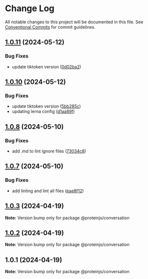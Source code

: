 # Change Log

All notable changes to this project will be documented in this file.
See [Conventional Commits](https://conventionalcommits.org) for commit guidelines.

## [1.0.11](https://github.com/proteinjs/conversation/compare/@proteinjs/conversation@1.0.10...@proteinjs/conversation@1.0.11) (2024-05-12)


### Bug Fixes

* update tiktoken version ([0d02ba2](https://github.com/proteinjs/conversation/commit/0d02ba20ece095027c3ebb2c0de5c4e088b4d4e9))





## [1.0.10](https://github.com/proteinjs/conversation/compare/@proteinjs/conversation@1.0.9...@proteinjs/conversation@1.0.10) (2024-05-12)


### Bug Fixes

* update tiktoken version ([5bb285c](https://github.com/proteinjs/conversation/commit/5bb285ca4eafa499d844b25504fbc744bc2a181f))
* updating lerna config ([d1aa89f](https://github.com/proteinjs/conversation/commit/d1aa89f89dbe155a9a3b4f7d74cc860a08e720d9))





## [1.0.8](https://github.com/proteinjs/conversation/compare/@proteinjs/conversation@1.0.7...@proteinjs/conversation@1.0.8) (2024-05-10)


### Bug Fixes

* add .md to lint ignore files ([73034c8](https://github.com/proteinjs/conversation/commit/73034c883bdbd45ad098999258407d6396d6ed8c))





## [1.0.7](https://github.com/proteinjs/conversation/compare/@proteinjs/conversation@1.0.6...@proteinjs/conversation@1.0.7) (2024-05-10)


### Bug Fixes

* add linting and lint all files ([eae8f12](https://github.com/proteinjs/conversation/commit/eae8f128bb40ccc2a6656ec847ef4f39fc50c11b))





## [1.0.3](https://github.com/proteinjs/conversation/compare/@proteinjs/conversation@1.0.2...@proteinjs/conversation@1.0.3) (2024-04-19)

**Note:** Version bump only for package @proteinjs/conversation

## [1.0.2](https://github.com/proteinjs/conversation/compare/@proteinjs/conversation@1.0.1...@proteinjs/conversation@1.0.2) (2024-04-19)

**Note:** Version bump only for package @proteinjs/conversation

## 1.0.1 (2024-04-19)

**Note:** Version bump only for package @proteinjs/conversation
